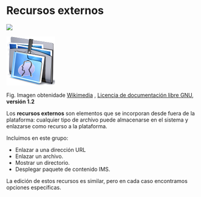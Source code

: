 
# Recursos externos

![](http://en.wikipedia.org/wiki/es:Licencia_de_documentaci%C3%B3n_libre_de_GNU)


![](img/Exquisite-folder_document_vip.png)

Fig. Imagen obtenidade [Wikimedia](http://commons.wikimedia.org/wiki/File:Single_Hierarchy_folder.jpg?uselang=es) , [Licencia de documentación libre GNU](http://en.wikipedia.org/wiki/es:Licencia_de_documentaci%C3%B3n_libre_de_GNU), **versión 1.2**

Los **recursos externos** son elementos que se incorporan desde fuera de la plataforma: cualquier tipo de archivo puede almacenarse en el sistema y enlazarse como recurso a la plataforma.

Incluimos en este grupo:

- Enlazar a una dirección URL
- Enlazar un archivo.
- Mostrar un directorio.
- Desplegar paquete de contenido IMS.


La edición de estos recursos es similar, pero en cada caso encontramos opciones específicas.

 
